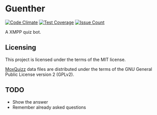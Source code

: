 # Guenther
[![Code Climate](https://codeclimate.com/github/foobar0815/guenther/badges/gpa.svg)](https://codeclimate.com/github/foobar0815/guenther) [![Test Coverage](https://codeclimate.com/github/foobar0815/guenther/badges/coverage.svg)](https://codeclimate.com/github/foobar0815/guenther/coverage) [![Issue Count](https://codeclimate.com/github/foobar0815/guenther/badges/issue_count.svg)](https://codeclimate.com/github/foobar0815/guenther)

A XMPP quiz bot.

## Licensing

This project is licensed under the terms of the MIT license.

[MoxQuizz](http://moxquizz.de) data files are distributed under the terms of the GNU General Public License version 2 (GPLv2).

## TODO

* Show the answer
* Remember already asked questions

